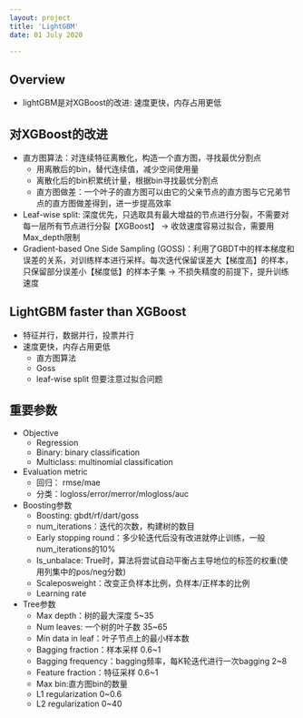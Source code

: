 ```yaml
---
layout: project
title: 'LightGBM'
date: 01 July 2020

---		
```

## Overview
- lightGBM是对XGBoost的改进: 速度更快，内存占用更低

## 对XGBoost的改进
- 直方图算法：对连续特征离散化，构造一个直方图，寻找最优分割点
  - 用离散后的bin，替代连续值，减少空间使用量
  - 离散化后的bin积累统计量，根据bin寻找最优分割点
  - 直方图做差：一个叶子的直方图可以由它的父亲节点的直方图与它兄弟节点的直方图做差得到，进一步提高效率
- Leaf-wise split: 深度优先，只选取具有最大增益的节点进行分裂，不需要对每一层所有节点进行分裂【XGBoost】 -> 收敛速度容易过拟合，需要用Max_depth限制
- Gradient-based One Side Sampling (GOSS)：利用了GBDT中的样本梯度和误差的关系，对训练样本进行采样。每次迭代保留误差大【梯度高】的样本，只保留部分误差小【梯度低】的样本子集 -> 不损失精度的前提下，提升训练速度

## LightGBM faster than XGBoost
- 特征并行，数据并行，投票并行
- 速度更快，内存占用更低
  - 直方图算法
  - Goss
  - leaf-wise split 但要注意过拟合问题

## 重要参数
- Objective
  - Regression
  - Binary: binary classification
  - Multiclass: multinomial classification
- Evaluation metric
  - 回归： rmse/mae
  - 分类：logloss/error/merror/mlogloss/auc
- Boosting参数
  - Boosting: gbdt/rf/dart/goss
  - num_iterations：迭代的次数，构建树的数目
  - Early stopping round：多少轮迭代后没有改进就停止训练，一般num_iterations的10%
  - Is_unbalace: True时，算法将尝试自动平衡占主导地位的标签的权重(使用列集中的pos/neg分数)
  - Scaleposweight：改变正负样本比例，负样本/正样本的比例
  - Learning rate
- Tree参数
  - Max depth：树的最大深度 5~35
  - Num leaves: 一个树的叶子数 35~65
  - Min data in leaf：叶子节点上的最小样本数
  - Bagging fraction：样本采样 0.6~1
  - Bagging frequency：bagging频率，每K轮迭代进行一次bagging 2~8
  - Feature fraction：特征采样  0.6~1
  - Max bin:直方图bin的数量
  - L1 regularization  0~0.6
  - L2 regularization 0~40


